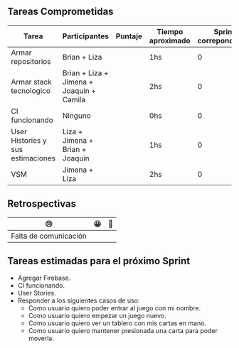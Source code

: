 ## Tareas Comprometidas
|  Tarea | Participantes | Puntaje | Tiempo aproximado | Sprint correpondiente | Estado |
|  ------ | ------ | ------ | ------ | ------ | ------ |
| Armar repositorios | Brian + Liza | <Now loading...> | 1hs | 0 | Completo |
| Armar stack tecnologico | Brian + Liza + Jimena + Joaquin + Camila | <Now loading...> | 2hs | 0 | Completo |
| CI funcionando | Ninguno | <Now loading...> | 0hs | 0 | Incompleto |
| User Histories y sus estimaciones | Liza + Jimena + Brian + Joaquin | <Now loading...> | 1hs | 0 | En progreso |
| VSM | Jimena + Liza | <Now loading...> | 2hs | 0 | Completo |

## Retrospectivas

| 😢 | 😀 | 💫 |
| ------ | ------ | ------ |
| Falta de comunicación |  |  | 

## Tareas estimadas para el próximo Sprint

- Agregar Firebase.
- CI funcionando.
- User Stories.
- Responder a los siguientes casos de uso:
  - Como usuario quiero poder entrar al juego con mi nombre.
  - Como usuario quiero empezar un juego nuevo.
  - Como usuario quiero ver un tablero con mis cartas en mano.
  - Como usuario quiero mantener presionada una carta para poder moverla.

 
